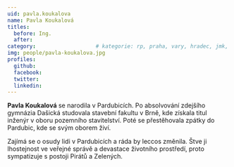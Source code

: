 ```yaml
---
uid: pavla.koukalova
name: Pavla Koukalová
titles:
  before: Ing.
  after:
category:             		# kategorie: rp, praha, vary, hradec, jmk, senat
img: people/pavla-koukalova.jpg
profiles:
  github:
  facebook:
  twitter:
  linkedin:
---
```

**Pavla Koukalová** se narodila v Pardubicích. Po absolvování zdejšího gymnázia Dašická studovala stavební fakultu v Brně, kde získala titul inženýr v oboru pozemního stavitelství. Poté se přestěhovala zpátky do Pardubic, kde se svým oborem živí.

Zajímá se o osudy lidi v Pardubicích a ráda by leccos změnila. Štve ji lhostejnost ve veřejné správě a devastace životního prostředí, proto sympatizuje s postoji Pirátů a Zelených. 
